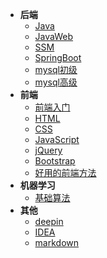 - **后端**
  - [Java](backend/java/_sidebar.md)
  - [JavaWeb](backend/javaweb/_sidebar.md)
  - [SSM](backend/SSM/_sidebar.md)
  - [SpringBoot](backend/springboot/_sidebar.md)
  - [mysql初级](backend/mysql/初级/_sidebar.md)
  - [mysql高级](backend/mysql/高级/_sidebar.md)
- **前端**
  - [前端入门](front/前端入门.md)
  - [HTML](front/HTML.md)
  - [CSS](front/CSS.md)
  - [JavaScript](front/JavaScript.md)
  - [jQuery](front/jQuery.md)
  - [Bootstrap](front/Bootstrap.md)
  - [好用的前端方法](front/好用的前端方法/_sidebar.md)
- **机器学习**
  - [基础算法](machineLearning/_sidebar.md)
- **其他**
  - [deepin](others/deepin/_sidebar.md)
  - [IDEA](others/idea/_sidebar.md)
  - [markdown](others/markdown/_sidebar.md)
  
    

